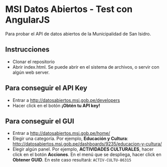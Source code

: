 # MSI Datos Abiertos - Test con AngularJS

Para probar el API de datos abiertos de la Municipalidad de San Isidro.

## Instrucciones

- Clonar el repositorio
- Abrir index.html. Se puede abrir en el sistema de archivos, o servir con algún web server.

## Para conseguir el API Key

- Entrar a http://datosabiertos.msi.gob.pe/developers
- Hacer click en el botón __¡Obtén tu API key!__

## Para conseguir el GUI

- Entrar a http://datosabiertos.msi.gob.pe/home/
- Elegir una categoría. Por ejemplo, __Educación y Cultura__: http://datosabiertos.msi.gob.pe/dashboards/9235/educacion-y-cultura/
- Elegir algún panel. Por ejemplo, __ACTIVIDADES CULTURALES__, hacer click en el botón __Acciones__. En el menú que se despliega, hacer click en __Obtener GUID__. En este caso resultará: `ACTIV-CULTU-86315`
